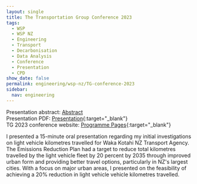 ```yaml
---
layout: single
title: The Transportation Group Conference 2023
tags:
  - WSP
  - WSP NZ
  - Engineering
  - Transport
  - Decarbonisation
  - Data Analysis
  - Conference
  - Presentation
  - CPD
show_date: false
permalink: engineering/wsp-nz/TG-conference-2023
sidebar:
  nav: engineering
---
```


Presentation abstract: [Abstract][Abstract]\
Presentation PDF: [Presentation][Presentation]{:target="_blank"}\
TG 2023 conference website: [Programme Pages][Home]{:target="_blank"}

I presented a 15-minute oral presentation regarding my initial investigations on light vehicle kilometres travelled for Waka Kotahi NZ Transport Agency.
The Emissions Reduction Plan had a target to reduce total kilometres travelled by the light vehicle fleet by 20 percent by 2035 through improved urban form and providing better travel options, particularly in NZ's largest cities. 
With a focus on major urban areas, I presented on the feasibility of achieving a 20% reduction in light vehicle vehicle kilometres travelled.

[Home]: https://harding.eventsair.com/QuickEventWebsitePortal/transportation-2023/agenda

[Abstract]: https://airdrive.eventsair.com/eventsairaueprod/production-harding-public/f6beb06a166e4728b74f943a014fcebd

[Presentation]: https://airdrive.eventsair.com/eventsairaueprod/production-harding-public/dd4ff68ca1a349c58aac959017a95734